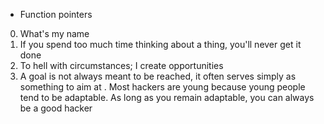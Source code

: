  - Function pointers
0. What's my name
1. If you spend too much time thinking about a thing, you'll never get it done
2. To hell with circumstances; I create opportunities
3. A goal is not always meant to be reached, it often serves simply as something to aim at
. Most hackers are young because young people tend to be adaptable. As long as you remain adaptable, you can always be a good hacker
